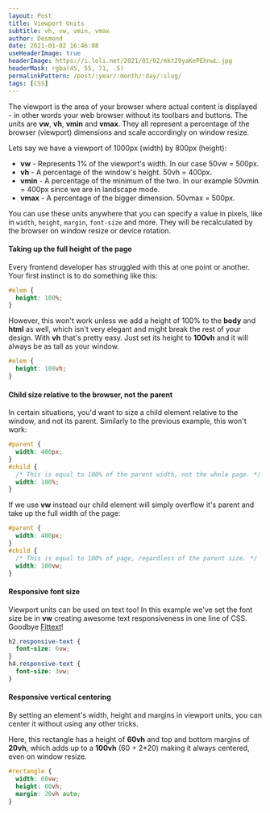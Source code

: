 ```yaml
---
layout: Post
title: Viewport Units
subtitle: vh, vw, vmin, vmax
author: Desmond
date: 2021-01-02 16:46:08
useHeaderImage: true
headerImage: https://i.loli.net/2021/01/02/mkt29yaKePEhnwL.jpg
headerMask: rgba(45, 55, 71, .5)
permalinkPattern: /post/:year/:month/:day/:slug/
tags: [CSS]
---
```


The viewport is the area of your browser where actual content is displayed - in other words your web browser without its toolbars and buttons. The units are **vw**, **vh**, **vmin** and **vmax**. They all represent a percentage of the browser (viewport) dimensions and scale accordingly on window resize.

Lets say we have a viewport of 1000px (width) by 800px (height):

- **vw** - Represents 1% of the viewport's width. In our case 50vw = 500px.
- **vh** - A percentage of the window's height. 50vh = 400px.
- **vmin** - A percentage of the minimum of the two. In our example 50vmin = 400px since we are in landscape mode.
- **vmax** - A percentage of the bigger dimension. 50vmax = 500px.

You can use these units anywhere that you can specify a value in pixels, like in `width`, `height`, `margin`, `font-size` and more. They will be recalculated by the browser on window resize or device rotation.

#### Taking up the full height of the page

Every frontend developer has struggled with this at one point or another. Your first instinct is to do something like this:

```css
#elem {
  height: 100%;
}
```

However, this won't work unless we add a height of 100% to the **body** and **html** as well, which isn't very elegant and might break the rest of your design. With **vh** that's pretty easy. Just set its height to **100vh** and it will always be as tall as your window.

```css
#elem {
  height: 100vh;
}
```

#### Child size relative to the browser, not the parent

In certain situations, you'd want to size a child element relative to the window, and not its parent. Similarly to the previous example, this won't work:

```css
#parent {
  width: 400px;
}
#child {
  /* This is equal to 100% of the parent width, not the whole page. */
  width: 100%;
}
```

If we use **vw** instead our child element will simply overflow it's parent and take up the full width of the page:

```css
#parent {
  width: 400px;
}
#child {
  /* This is equal to 100% of page, regardless of the parent size. */
  width: 100vw;
}
```

#### Responsive font size

Viewport units can be used on text too! In this example we've set the font size be in **vw** creating awesome text responsiveness in one line of CSS. Goodbye [Fittext](http://fittextjs.com/)!

```css
h2.responsive-text {
  font-size: 6vw;
}
h4.responsive-text {
  font-size: 3vw;
}
```

#### Responsive vertical centering

By setting an element's width, height and margins in viewport units, you can center it without using any other tricks.

Here, this rectangle has a height of **60vh** and top and bottom margins of **20vh**, which adds up to a **100vh** (60 + 2\*20) making it always centered, even on window resize.

```css
#rectangle {
  width: 60vw;
  height: 60vh;
  margin: 20vh auto;
}
```
